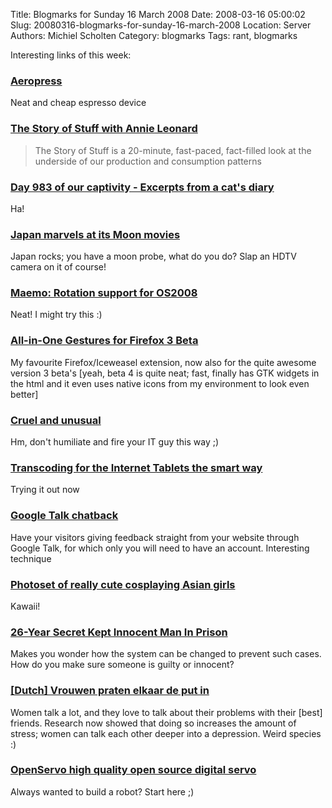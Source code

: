 Title: Blogmarks for Sunday 16 March 2008
Date: 2008-03-16 05:00:02
Slug: 20080316-blogmarks-for-sunday-16-march-2008
Location: Server
Authors: Michiel Scholten
Category: blogmarks
Tags: rant, blogmarks

<p>Interesting links of this week:</p>
<h3><a href="http://www.rousette.org.uk/blog/archives/aeropress/">Aeropress</a></h3>
<p>Neat and cheap espresso device</p>
<h3><a href="http://www.storyofstuff.com/">The Story of Stuff with Annie Leonard</a></h3>
<blockquote><p>The Story of Stuff is a 20-minute, fast-paced, fact-filled look at the underside of our production and consumption patterns</p></blockquote>
<h3><a href="http://www.flickr.com/photos/guccibear2005/455244296/">Day 983 of our captivity - Excerpts from a cat's diary</a></h3>
<p>Ha!</p>
<h3><a href="http://news.bbc.co.uk/2/hi/science/nature/7291525.stm">Japan marvels at its Moon movies</a></h3>
<p>Japan rocks; you have a moon probe, what do you do? Slap an HDTV camera on it of course!</p>
<h3><a href="http://sse2.net/rotate/">Maemo: Rotation support for OS2008</a></h3>
<p>Neat! I might try this :)</p>
<h3><a href="http://tns.u13.net/?p=43">All-in-One Gestures for Firefox 3 Beta</a></h3>
<p>My favourite Firefox/Iceweasel extension, now also for the quite awesome version 3 beta's [yeah, beta 4 is quite neat; fast, finally has GTK widgets in the html and it even uses native icons from my environment to look even better]</p>
<h3><a href="http://www.infoworld.com/article/07/05/07/19FEuser8_1.html">Cruel and unusual</a></h3>
<p>Hm, don't humiliate and fire your IT guy this way ;)</p>
<h3><a href="http://felipec.wordpress.com/2008/02/29/transcoding-for-the-internet-tablets-the-smart-way/">Transcoding for the Internet Tablets the smart way</a></h3>
<p>Trying it out now</p>
<h3><a href="http://googletalk.blogspot.com/2008/02/google-talk-chatback.html">Google Talk chatback</a></h3>
<p>Have your visitors giving feedback straight from your website through Google Talk, for which only you will need to have an account. Interesting technique</p>
<h3><a href="http://flickr.com/photos/koung/sets/92920/">Photoset of really cute cosplaying Asian girls</a></h3>
<p>Kawaii!</p>
<h3><a href="http://www.cbsnews.com/stories/2008/03/06/60minutes/main3914719.shtml">26-Year Secret Kept Innocent Man In Prison</a></h3>
<p>Makes you wonder how the system can be changed to prevent such cases. How do you make sure someone is guilty or innocent?</p>
<h3><a href="http://www.nrcnext.nl/nieuws/wetenschap/article960919.ece">[Dutch] Vrouwen praten elkaar de put in</a></h3>
<p>Women talk a lot, and they love to talk about their problems with their [best] friends. Research now showed that doing so increases the amount of stress; women can talk each other deeper into a depression. Weird species :)</p>
<h3><a href="http://www.openservo.org/">OpenServo high quality open source digital servo</a></h3>
<p>Always wanted to build a robot? Start here ;)</p>
